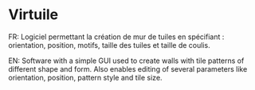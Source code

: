 # Virtuile

FR: Logiciel permettant la création de mur de tuiles en spécifiant : orientation, position, motifs, taille des tuiles et taille de coulis.

EN: Software with a simple GUI used to create walls with tile patterns of different shape and form. Also enables editing of several parameters like orientation, position, pattern style and tile size.
